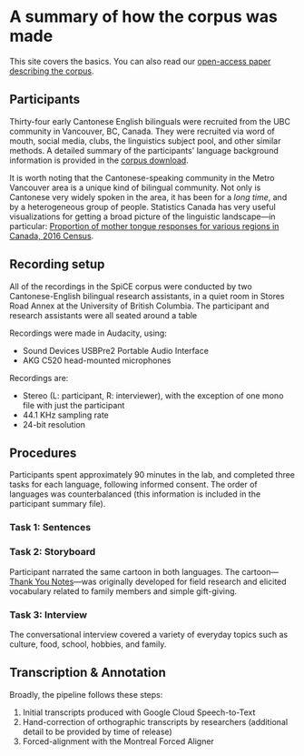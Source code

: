 # A summary of how the corpus was made

This site covers the basics. You can also read our [open-access paper describing the corpus](https://www.aclweb.org/anthology/2020.lrec-1.503/).

## Participants

Thirty-four early Cantonese English bilinguals were recruited from the UBC community in Vancouver, BC, Canada. They were recruited via word of mouth, social media, clubs, the linguistics subject pool, and other similar methods. A detailed summary of the participants' language background information is provided in the [corpus download](/download). 

It is worth noting that the Cantonese-speaking community in the Metro Vancouver area is a unique kind of bilingual community. Not only is Cantonese very widely spoken in the area, it has been for a *long time*, and by a heterogeneous group of people. Statistics Canada has very useful visualizations for getting a broad picture of the linguistic landscape&mdash;in particular: [Proportion of mother tongue responses for various regions in Canada, 2016 Census](https://www12.statcan.gc.ca/census-recensement/2016/dp-pd/dv-vd/lang/index-eng.cfm). 

## Recording setup

All of the recordings in the SpiCE corpus were conducted by two Cantonese-English bilingual research assistants, in a quiet room in Stores Road Annex at the University of British Columbia. The participant and research assistants were all seated around a table

Recordings were made in Audacity, using:

- Sound Devices USBPre2 Portable Audio Interface
- AKG C520 head-mounted microphones

Recordings are:

- Stereo (L: participant, R: interviewer), with the exception of one mono file with just the participant
- 44.1 KHz sampling rate
- 24-bit resolution

## Procedures

Participants spent approximately 90 minutes in the lab, and completed three tasks for each language, following informed consent. The order of languages was counterbalanced (this information is included in the participant summary file). 

### Task 1: Sentences


### Task 2: Storyboard

Participant narrated the same cartoon in both languages. The cartoon&mdash;[Thank You Notes](http://totemfieldstoryboards.org/stories/thank_you_notes/)&mdash;was originally developed for field research and elicited vocabulary related to family members and simple gift-giving.

### Task 3: Interview

The conversational interview covered a variety of everyday topics such as culture, food, school, hobbies, and family.


## Transcription & Annotation

Broadly, the pipeline follows these steps:

1. Initial transcripts produced with Google Cloud Speech-to-Text
2. Hand-correction of orthographic transcripts by researchers (additional detail to be provided by time of release)
3. Forced-alignment with the Montreal Forced Aligner


